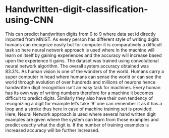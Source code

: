 # Handwritten-digit-classification-using-CNN

This can predict handwritten
digits from 0 to 9 where data set id directly imported from MNIST. As every
person has different style of writing digits humans can recognize easily but for computer it is
comparatively a difficult task so here neural network approach is used where in the machine
will learn on itself by gaining experiences and the accuracy will increase based upon the
experience it gains. The dataset was trained using convolutional neural network algorithm. The overall
system accuracy obtained was 83.3%. As human vision is one of the wonders of the world.
Humans carry a super computer in head where humans can sense the world or can see the
world through evolution of over hundreds and millions of neurons hence handwritten digit
recognition isn’t an easy task for machines. Every human has its own way of writing numbers
therefore for a machine it becomes difficult to predict digits. Similarly they also have their own
tendency of recognizing a digit for example let’s take ‘9’ one can remember it as it has a loop
and a stroke thus here in case of machine training set is provided. Here, Neural Network
approach is used where several hand written digit examples are given where the system can
learn from those examples and predict exactly what the digit is. If the number of training
examples is increased accuracy will be further increased.

